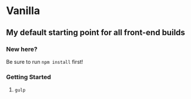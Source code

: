 # Vanilla
## My default starting point for all front-end builds

### New here?
Be sure to run `npm install` first!

### Getting Started
1. `gulp`